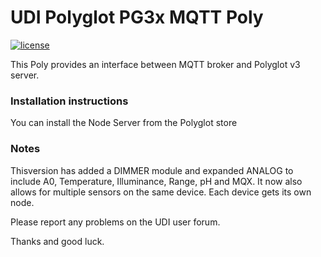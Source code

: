 # UDI Polyglot PG3x MQTT Poly

[![license](https://img.shields.io/github/license/mashape/apistatus.svg)](https://github.com/exking/udi-mqtt-poly/blob/master/LICENSE)

This Poly provides an interface between MQTT broker and Polyglot v3 server.

### Installation instructions
You can install the Node Server from the Polyglot store 

### Notes

Thisversion has added a DIMMER module and expanded ANALOG to include A0, Temperature, Illuminance, Range, pH and MQX.
It now also allows for multiple sensors on the same device. Each device gets its own node.

Please report any problems on the UDI user forum.

Thanks and good luck.
